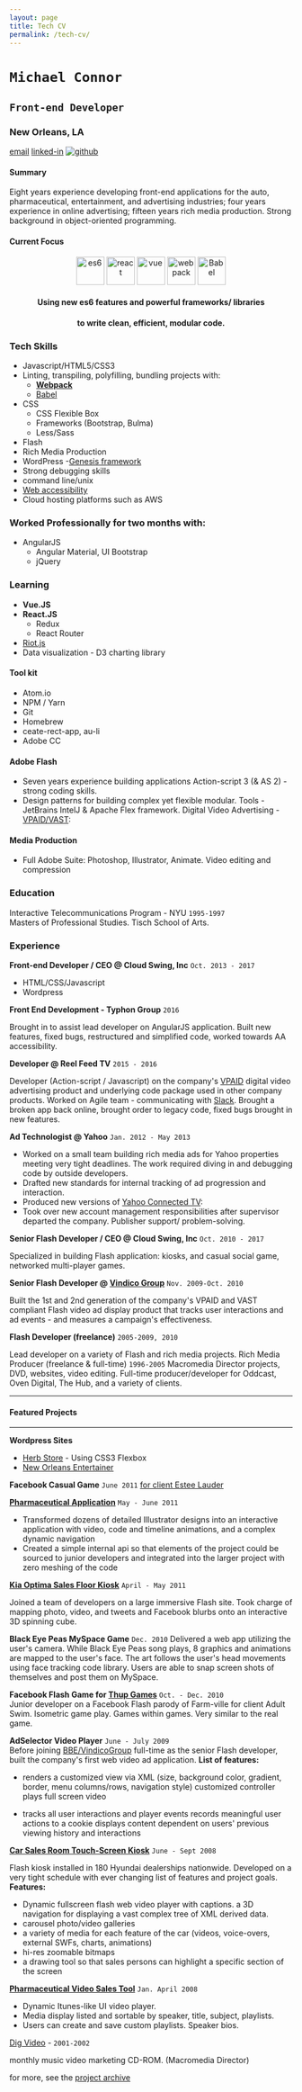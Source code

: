 ```yaml
---
layout: page
title: Tech CV
permalink: /tech-cv/
---
```

# `Michael Connor`
## `Front-end Developer`

### New Orleans, LA

[email][contact]  [linked-in][linkedinURL]  [![github][gitHubLogo]][github-link]

#### Summary
Eight years experience developing front-end applications for the auto, pharmaceutical, entertainment, and advertising industries; four years experience in online advertising; fifteen years rich media production. Strong background in object-oriented programming.

####  Current Focus
<center><img src="../images/e6.png" width="50" alt="es6">  <img src="../images/react2.png" width="50" alt="react">  <img src="../images/vue-logo.png" width="50" title="vue.js" alt="vue">  <img src="../images/webpack.png" width="50" alt="webpack">  <img src="../images/babel.png" width="50" alt="Babel"></center>

#### <center>Using new es6 features and  powerful frameworks/ libraries
#### <center> to write clean, efficient, modular code.</center>

### Tech Skills
- Javascript/HTML5/CSS3
- Linting, transpiling, polyfilling, bundling projects with:
  - **[Webpack][webpack]**
  - [Babel][babel]
- CSS
  - CSS Flexible Box
  - Frameworks (Bootstrap, Bulma)
  - Less/Sass
- Flash
- Rich Media Production
- WordPress -[Genesis framework][genesis]
- Strong debugging skills
- command line/unix
- [Web accessibility][aria]
- Cloud hosting platforms such as AWS

### Worked Professionally for two months with:
- AngularJS
  - Angular Material, UI Bootstrap
  - jQuery

### Learning
- **Vue.JS**
- **React.JS**
  - Redux
  - React Router
- [Riot.js][riot]
- Data visualization - D3 charting library

#### Tool kit
- Atom.io
- NPM / Yarn
- Git
- Homebrew
- ceate-rect-app, au-li
- Adobe CC

#### Adobe Flash

- Seven years experience building applications Action-script 3 (& AS 2) -  strong coding skills.
- Design patterns for building complex yet flexible modular. Tools - JetBrains IntelJ & Apache Flex framework. Digital Video Advertising - [VPAID/VAST][vpaid]:



#### **Media Production**
 - Full Adobe Suite: Photoshop, Illustrator, Animate. Video editing and compression


### Education

Interactive Telecommunications Program - NYU `1995-1997`<br>Masters of Professional Studies. Tisch School of Arts.

### Experience


**Front-end Developer / CEO @ Cloud Swing, Inc** `Oct. 2013 - 2017`
- HTML/CSS/Javascript
- Wordpress

**Front End Development - Typhon Group** `2016`

Brought in to assist lead developer on AngularJS application. Built new features, fixed bugs, restructured and simplified code, worked towards AA accessibility.

**Developer @ Reel Feed TV** `2015 - 2016`

Developer (Action-script / Javascript) on the company's [VPAID] digital video advertising product and underlying code package used in other company products. Worked on Agile team - communicating with [Slack][slacksite]. Brought a broken app back online, brought order to legacy code, fixed bugs brought in new features.

**Ad Technologist @ Yahoo** `Jan. 2012 - May 2013`

- Worked on a small team building rich media ads for Yahoo properties meeting very tight deadlines. The work required diving in and debugging code by outside developers.
- Drafted new standards for internal tracking of ad progression and interaction.
- Produced new versions of [Yahoo Connected TV]:
- Took over new account management responsibilities after supervisor departed the company. Publisher support/ problem-solving.

**Senior Flash Developer / CEO @ Cloud Swing, Inc** `Oct. 2010 - 2017`

Specialized in building Flash application: kiosks, and casual social game, networked multi-player games.

**Senior Flash Developer @ [Vindico Group][vindico]** `Nov. 2009-Oct. 2010`

Built the 1st and 2nd generation of the company's VPAID and VAST compliant Flash video ad display product that tracks user interactions and ad events - and measures a campaign's effectiveness.

**Flash Developer (freelance)** `2005-2009, 2010`

Lead developer on a variety of Flash and rich media projects. Rich Media Producer (freelance & full-time) `1996-2005` Macromedia Director projects, DVD, websites, video editing. Full-time producer/developer for Oddcast, Oven Digital, The Hub, and a variety of clients.

___

#### Featured Projects
___

**Wordpress Sites**
- [Herb Store][tikun] - Using CSS3 Flexbox
- [New Orleans Entertainer][doucette]

**Facebook Casual Game** `June 2011` [for client Estee Lauder][1]

**[Pharmaceutical Application][pharmaAppTumblr]** `May - June 2011`

- Transformed dozens of detailed Illustrator designs into an
  interactive application with video, code and timeline animations, and a complex dynamic navigation
- Created a simple internal api so that elements of the project could be sourced to junior developers and integrated into the larger project with zero meshing of the code

**[Kia Optima Sales Floor Kiosk][kia]** `April - May 2011`

Joined a team of developers on a large immersive Flash site. Took charge of mapping photo, video, and tweets and Facebook blurbs onto an interactive 3D spinning cube.

**Black Eye Peas MySpace Game** `Dec. 2010`
Delivered a web app utilizing the user's camera. While Black Eye Peas song plays, 8 graphics and animations are mapped to the user's face. The art follows the user's head movements using face tracking code library. Users are able to snap screen shots of themselves and post them on MySpace.

**Facebook Flash Game for [Thup Games]** `Oct. - Dec. 2010`<br> Junior developer on a Facebook Flash parody of Farm-ville for client Adult Swim. Isometric game play. Games within games. Very similar to the real game.

**AdSelector Video Player** `June - July 2009` <br>Before joining [BBE/VindicoGroup][vindico] full-time as the senior Flash developer, built the company's first web video ad application. **List of features:**

- renders a customized view via XML (size, background color, gradient, border, menu columns/rows, navigation style) customized controller plays full screen video

- tracks all user interactions and player events records meaningful user actions to a cookie displays content dependent on users' previous viewing history and interactions

**[Car Sales Room Touch-Screen Kiosk][hyndai photos]** `June - Sept 2008`

Flash kiosk installed in 180 Hyundai dealerships nationwide. Developed on a very tight schedule with ever changing list of features and project goals. **Features:**

- Dynamic fullscreen flash web video player with captions. a 3D navigation for displaying a vast complex tree of XML derived data.
- carousel photo/video galleries
- a variety of media for each feature of the car (videos, voice-overs, external SWFs, charts, animations)
- hi-res zoomable bitmaps
- a drawing tool so that sales persons can highlight a specific section of the screen

**[Pharmaceutical Video Sales Tool][pharma-app]** `Jan. April 2008`

- Dynamic Itunes-like UI video player.
- Media display listed and sortable by speaker, title, subject, playlists.
- Users can create and save custom playlists. Speaker bios.

[Dig Video][digvideo] - `2001-2002`

monthly music video marketing CD-ROM. (Macromedia Director)


for more, see the [project archive][project-archive]


[1]: http://rocketnumber9.org/sample/esteelauder/ "Estée Lauder"

[linkedinURL]: https://www.linkedin.com/in/michaelgconnor

[hyndai photos]: https://www.flickr.com/photos/rocketnumber9/sets/72157610613514303/show/

[kia]: http://rocketnumber9.org/client/optima/optima.html "Auto App"

[peas]: http://i.imgur.com/44Q9cMXs.jpg
[pharmaapp]: http://i.imgur.com/J7LS14ht.jpg "Pharmaceutical App"

[slack]: http://i.imgur.com/4xxDEUPs.png

[slacksite]: https://slack.com/

[thup games]: http://thup.com/

[vindico]: https://vindico.com/

[vpaid]: https://www.iab.com/guidelines/digital-video-player-ad-interface-definition-vpaid-2-0/

[Yahoo Connected TV]: https://smarttv.yahoo.com/

[zitgame]: http://i.imgur.com/vRHv0Igt.jpg "Face Book Game"

[pharmaAppTumblr]: http://68.media.tumblr.com/tumblr_lnnyjzj10N1qh4spho1_1280.jpg

[project-archive]: http://portfolio.rocketnumber9.org/

[pharma-app]: http://rocketnumber9.org/developer/as3-interactive-video/

[rocket9Dev]: http://rocketnumber9.org/developer/

[eyeblaster-stetchybanner]: http://rocketnumber9.org/client/eyeblaster/stretchableBanner/

[eyeblaster-skyscraper]: http://rocketnumber9.org/client/eyeblaster/stetchableSkyscraper/

[eyeblaster-videomixer]: http://rocketnumber9.org/client/eyeblaster/videomixer/

[digvideo]: http://rocketnumber9.org/client/dig.htm

[contact]: http://rocketnumber9.org/contact/

[github-link]: https://github.com/mconnor

[genesis]: http://www.studiopress.com/faqs/

[aria]: https://www.w3.org/WAI/intro/aria

[gssp]: https://greensock.com/gsap

[brew]: http://brew.sh/

[ng-material]: https://material.angularjs.org

[tikun]: http://www.tikun.stateu.org/

[doucette]: http://chiefdoucette.com/

[gitHubLogo]: ../images/GitHub-Mark-32px.png "Git Hub"

[es6logo]: ../images/es6.svg "ES6"

[vuelogo]: ../images/vue-small.png "Vue.js"
[reactlogo]: ../images/react2.png "React.js"



[uibootstrap]: https://angular-ui.github.io/bootstrap/

[webpack]:http://webpack.github.io/

[babel]:http://babeljs.io/

[vue]:https://vuejs.org/

[pgpkey]:https://twitter.com/cloud_swing/status/842115087632605186

[aurelia]:http://aurelia.io/
[riot]:http://riotjs.com/
